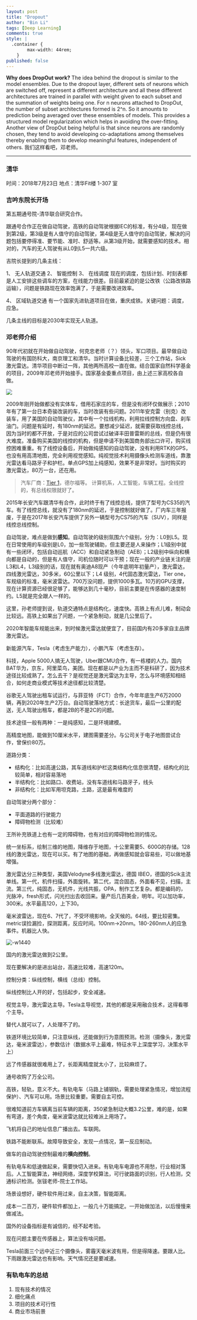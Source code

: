 ```yaml
---
layout: post
title: "Dropout"
author: "Bin Li"
tags: [Deep Learning]
comments: true
style: |
  .container {
        max-width: 44rem;
    } 
published: false
---
```


**Why does DropOut work?**
The idea behind the dropout is similar to the model ensembles. Due to the dropout layer, different sets of neurons which are switched off, represent a different architecture and all these different architectures are trained in parallel with weight given to each subset and the summation of weights being one. For n neurons attached to DropOut, the number of subset architectures formed is 2^n. So it amounts to prediction being averaged over these ensembles of models. This provides a structured model regularization which helps in avoiding the over-fitting. Another view of DropOut being helpful is that since neurons are randomly chosen, they tend to avoid developing co-adaptations among themselves thereby enabling them to develop meaningful features, independent of others.
我们这样看吧，邓老师。

---

### 清华
时间：2018年7月23日
地点：清华Fit楼 1-307 室  
### 吉吟东院长开场

第五期通号院-清华联合研究合作。

跟通号合作正在做自动驾驶，高铁的自动驾驶根据IEC的标准，有分4级，现在做到第2级，第3级是有人值守的自动驾驶，第4级是无人值守的自动驾驶，解决的问题包括要停得准、要节能、准时、舒适等。从第3级开始，就需要感知的技术。相对的，汽车的无人驾驶有从L0到L5一共六级。


吉院长提到的几条主线：

1、 无人轨道交通
2、 智能控制
3、 在线调度
现在的调度，包括计划、时刻表都是人工安排这些调车的方案，在线能力很差。目前最紧迫的是公改铁（公路改铁路运输），问题是铁路现在效率饱满了，于是需要改进效率。

4、 区域轨道交通
有一个国家先进轨道项目在做，重庆成铁。关键问题：调度，应急。

几条主线的目标是2030年实现无人轨道。

### 邓老师介绍
90年代初就在开始做自动驾驶，何克忠老师（？）领头，军口项目。最早做自动驾驶的有国防科大，南京理工和清华。当时计算设备比较差，三个工作站，Sick激光雷达。清华项目中断过一阵，其他两所高校一直在做。结合国家自然科学基金的项目，2009年邓老师开始接手。国家基金委重点项目，由上述三家高校各自做。

![](/images/media/15323230222196.jpg)


2009年刚开始做都没有实体车，借用石家庄的车，但是没有闭环仅做展示；2010年有了第一台日本奇骏改装的车，当时改装有些问题。2011年安克雷（别克）改装车，用了美国的自动驾驶仪，其中有一个拉线机构，利用拉线控制方向盘、刹车油门。问题是有延时，有180nm的延迟。要想减少延迟，就需要获取线控总线，因为当时的都不开放，于是对应的公司尝试过破译丰田普雷斯的总线，但是仍有很大难度。准备购买美国的线控的机构，但是申请不到美国商务部出口许可，购买线控困难重重。有了线控设备后，开始做纯感知的自动驾驶，没有利用RTK的GPS，也没有用高清地图，完全利用视觉感知。纯视觉技术利用摄像头检测车道线，靠激光雷达看马路牙子和护栏。单点GPS加上纯感知，效果不是非常好。当时购买的激光雷达，80万一台，还在用。

> 汽车厂商：[Tier 1](https://www.jianshu.com/p/1be0ff3541c8)，德尔福等。
计算机系，人工智能，车辆工程。全线控的，有总线权限就好了。

2015年长安汽车跟清华有合作，此时终于有了线控总线，提供了型号为CS35的汽车。有了线控总线，就没有了180nm的延迟，于是控制就好做了。厂内车三年报废，于是在2017年长安汽车提供了另外一辆型号为CS75的汽车（SUV），同样是线控总线控制。

自动驾驶，难点是做到**感知**。自动驾驶的级别氛围六个级别，分为：L0到L5。现在日常使用的车级别是L0，加一些驾驶辅助，但主要还是人来操作；L1级别中就有一些闭环，包括自动巡航（ACC）和自动紧急制动（AEB）；L2级别中纵向和横向都是自动的，但是有人值守，司机位随时可以干预；现在一般的产业链关注的是L3和L4，L3级别的话，现在就有奥迪A8现产（今年底明年初量产），激光雷达，四线激光雷达，30多米，60公里以下；L4 级别，4代固态激光雷达，Tier one，车规级的标准，毫米波雷达。700万没问题，提供1000多瓦。10万的GPU支撑，现在计算资源已经很足够了，能够达到几十毫秒，目前主要是在传感器的速度制约。L5就是完全跟人一样的。

这里，孙老师提到说，轨道交通特点是结构化，速度快。高铁上有点儿难，制动会比较远。高铁上如果出了问题，一个紧急制动，就是几公里后了。

2020年智能车规能出来，到时候激光雷达就便宜了，目前国内有20多家自主品牌激光雷达。

新能源汽车，Tesla（考虑生产能力），小鹏汽车（考虑生存）。

科技，Apple 5000人搞无人驾驶，Uber跟CMU合作，有一栋楼的人力。国内BAT华为，京东，阿里菜鸟，美团。现在都是以产业为主而不是科研了，因为技术途径比较成熟了。怎么去干？是视觉还是激光雷达为主导，怎么与环境感知相结合，如何走商业模式等技术途径都比较清楚。

谷歌无人驾驶出租车试运行，与菲亚特（FCT）合作，今年年底生产6万2000辆，再到2020年生产2万台。自动驾驶落地方式：长途货车，最后一公里的配送，无人驾驶出租车，都是2B的不是2C的问题。

技术途径一般有两种：一是纯感知，二是环境建模。

高精度地图，能做到10厘米水平，建图需要差分。与公司关于电子地图尝试合作，曾保价80万。

道路分类：
* 结构化：比如高速公路，其车道线和护栏这类结构化信息很清楚，结构化的比较简单，相对容易落地
* 半结构化：比如路口、收费站，没有车道线和马路牙子，线头
* 非结构化：比如军用坦克路，土路，这是最有难度的

自动驾驶分两个部分：
* 平面道路的行驶能力
* 障碍物检测（比较难）

王所补充铁道上也有一定的障碍物，也有对应的障碍物检测的情况。

统一坐标系，绘制三维的地图，降维存于地图，十公里需要5、600G的存储。128线的激光雷达，现在可以买。有了地图的基础，再做感知就会容易些，可以做地基增强。

激光雷达分三种类型，美国Velodyne多线激光雷达，德国 IBEO，德国的Scik主流单线。第一代，机件扫描，外面旋转。第二代，混合固态，外面看不见，扫描，主流。第三代，纯固态，无机件，光线共振，OPA，制作工艺复杂。都是编码的，光脉冲，fresh形式，闪光扫出去收回来。量产后几百美金，明年。可以加功率，300米。水平最高120，上下30。

毫米波雷达，现在6、7代了，不受环境影响，全天候的。64线，要比较密集。metric误捡漏捡，探测距离，反应时间。100nm→20nm。180-260nm人的应急事件。机器比人快。

![-w1440](/images/media/15324056428384.jpg)

国内的激光雷达做到2公里。

现在要解决的是进出站台，高速比较难，高速120m。

控制分类：纵线控制，横线（总线）控制。

纵线控制比人开的好，包括起步，安全减速。

视觉主导，激光雷达主导。Tesla主导视觉，其他的都是采用融合技术，这得看哪个主导。

替代人就可以了，人处理不了的。

铁道环境比较简单，只注意纵线，还能做到行为意图预测。检测（摄像头，激光雷达，毫米波雷达），参数估计（数据水平上最难，特征水平上深度学习，决策水平上）

远了传感器就很难用上了，长距离精度就太小了，比较麻烦了。

通号收购了万全公司。

高铁，轻轨，意义不大。有轨电车（马路上铺钢轨，需要处理紧急情况，增加流程保护）、汽车可以用。场景比较重要。需要自主可控。

很难知道前方车辆离当前车辆的距离，350紧急制动大概3.2公里，难的是，如果有弯道，差个角度，毫米波雷达就比较难派上用场了。

飞机将自己的地址信息广播出去。车联网。

铁路不能断联系。故障导致安全，发现一点情况，第一反应制动。

做车的自动驾驶控制最难的**横向控制**。

有轨电车和低速做起来，需要快切入进来。有轨电车电源也不用愁，行业相对落后。人工智能算法，神经网络，深度学校算法，可行驶路面的识别，行人检测，交通标识检测。张钹老师-院士工作站。

场景设想好，硬件软件用过来，自主决策，智能距离。

成本一二百万，硬件软件都加上，一般几十万能搞定。一开始做加法，以后慢慢来做减法。

国外的设备指标是有诚信的，经不起考验。

现在问题主要在传感器上，算法没有啥问题。

Tesla前面三个远中近三个摄像头，雾霾天毫米波有用，但是得降速。要跟人比。下雨跟激光雷达也有影响。天气情况还是要减速。

### 有轨电车的总结

1. 现有技术的情况
2. 细化痛点
2. 项目的技术可行性
3. 商业市场前景